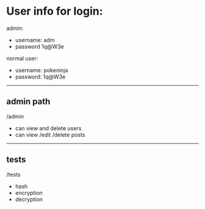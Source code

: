 # User info for login:

admin:
- username:  adm
- password 1q@W3e

normal user:
- username: pokeninja
- password: 1q@W3e
  

***

## admin path
/admin
- can view and delete users
- can view /edit /delete posts

***
## tests
/tests
- hash
- encryption
- decryption
  
